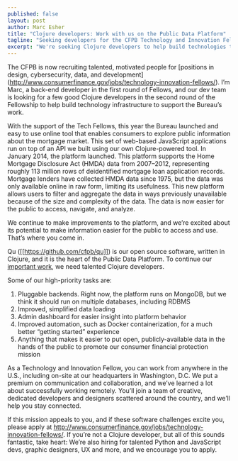 ```yaml
---
published: false
layout: post
author: Marc Esher
title: "Clojure developers: Work with us on the Public Data Platform"
tagline: "Seeking developers for the CFPB Technology and Innovation Fellowship"
excerpt: "We're seeking Clojure developers to help build technologies that support the Bureau's work"
---
```


The CFPB is now recruiting talented, motivated people for [positions in design, cybersecurity, data, and development]
(http://www.consumerfinance.gov/jobs/technology-innovation-fellows/).
I’m Marc, a back-end developer in the first round of Fellows, and our dev team is looking for a few good Clojure
developers in the second round of the Fellowship to help build technology infrastructure to support the Bureau’s work.

With the support of the Tech Fellows, this year the Bureau launched and easy to use online tool that enables
consumers to explore public information about the mortgage market.
This set of web-based JavaScript applications run on top of an API we built using our own Clojure-powered tool.
In January 2014, the platform launched.
This platform supports the Home Mortgage Disclosure Act (HMDA) data from 2007–2012,
representing roughly 113 million rows of deidentified mortgage loan application records.
Mortgage lenders have collected HMDA data since 1975, but the data was only available online in raw form,
limiting its usefulness.
This new platform allows users to filter and aggregate the data in ways previously unavailable because of the size
and complexity of the data.
The data is now easier for the public to access, navigate, and analyze.


We continue to make improvements to the platform, and we’re excited about its potential to make information easier for the public to access and use.
That’s where you come in.

Qu ([[https://github.com/cfpb/qu]]) is our open source software, written in Clojure, and it is the heart of the Public Data Platform.
To continue our [important work](https://cfpb.github.io/qu/roadmap.html), we need talented Clojure developers.

Some of our high-priority tasks are:

1.	Pluggable backends. Right now, the platform runs on MongoDB, but we think it should run on multiple databases, including RDBMS
1.	Improved, simplified data loading
1.	Admin dashboard for easier insight into platform behavior
1.	Improved automation, such as Docker containerization, for a much better “getting started” experience
1.	Anything that makes it easier to put open, publicly-available data  in the hands of the public to promote our consumer financial protection mission

As a Technology and Innovation Fellow, you can work from anywhere in the U.S., including on-site at our headquarters in Washington, D.C.
We put a premium on communication and collaboration, and we’ve learned a lot about successfully working remotely.
You’ll join a team of creative, dedicated developers and designers scattered around the country,
and we’ll help you stay connected.

If this mission appeals to you, and if these software challenges excite you,
please apply at <http://www.consumerfinance.gov/jobs/technology-innovation-fellows/>.
If you’re not a Clojure developer, but all of this sounds fantastic, take heart:
We’re also hiring for talented Python and JavaScript devs, graphic designers, UX and more, and we encourage you to apply.



